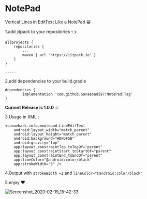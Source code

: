 # NotePad
Vertical Lines in EditText Like a NotePad :grin:


1.add jitpack to your repositories :point_left:

	allprojects {
		repositories {
			...
			maven { url 'https://jitpack.io' }
		}
	}
	
	-----
  
  2.add dependencies to your build.gradle 
  
  	dependencies {
	        implementation 'com.github.Sanaebadi97:NotePad:Tag'
	}

**Current Release is 1.0.0 :relaxed:**

3.Usage in XML :

    <sanaebadi.info.mnotepad.LineEditText
        android:layout_width="match_parent"
        android:layout_height="match_parent"
        android:background="#DFDF5B"
        android:gravity="top"
        app:layout_constraintTop_toTopOf="parent"
        app:layout_constraintStart_toStartOf="parent"
        app:layout_constraintEnd_toEndOf="parent"
        app:lineColor="@android:color/black"
        app:strokeWidth="3" />
	
	
	
4.Output with ``strokeWidth =2`` and  ``lineColor="@android:color/black"``

5.enjoy :heart:

![Screenshot_2020-02-19_15-42-33](https://user-images.githubusercontent.com/26750131/74833440-b34d2580-532e-11ea-9fed-a6a0b80e3aeb.png)

